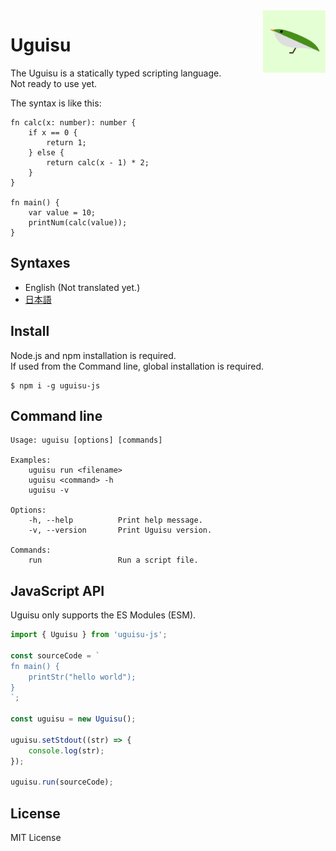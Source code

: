 <img alt="uguisu logo" width="100px" align="right" src="https://raw.githubusercontent.com/uguisu-dev/uguisu/319732c2fd8784797a30ae8330ea5b79e3d36dc9/uguisu-logo.png" />

# Uguisu
The Uguisu is a statically typed scripting language.  
Not ready to use yet.

The syntax is like this:
```
fn calc(x: number): number {
    if x == 0 {
        return 1;
    } else {
        return calc(x - 1) * 2;
    }
}

fn main() {
    var value = 10;
    printNum(calc(value));
}
```

## Syntaxes
- English (Not translated yet.)
- [日本語](https://github.com/uguisu-dev/uguisu/blob/v0.6.0/docs/syntaxes_ja.md)

## Install
Node.js and npm installation is required.  
If used from the Command line, global installation is required.
```
$ npm i -g uguisu-js
```

## Command line
```
Usage: uguisu [options] [commands]

Examples:
    uguisu run <filename>
    uguisu <command> -h
    uguisu -v

Options:
    -h, --help          Print help message.
    -v, --version       Print Uguisu version.

Commands:
    run                 Run a script file.

```

## JavaScript API
Uguisu only supports the ES Modules (ESM).

```js
import { Uguisu } from 'uguisu-js';

const sourceCode = `
fn main() {
    printStr("hello world");
}
`;

const uguisu = new Uguisu();

uguisu.setStdout((str) => {
    console.log(str);
});

uguisu.run(sourceCode);
```

## License
MIT License
